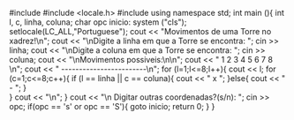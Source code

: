 
#include <iostream>
#include <locale.h>
#include <cstdlib>
using namespace std;
int main (){
	int l, c, linha, coluna;
char opc
	inicio: 
	system ("cls");
	setlocale(LC_ALL,"Portuguese");
	cout << "Movimentos de uma Torre no xadrez!\n";
	cout << "\nDigite a linha em que a Torre se encontra: ";
	cin >> linha;
	cout << "\nDigite a coluna em que a Torre se encontra: ";
	cin >> coluna;
	cout << "\nMovimentos possiveis:\n\n";
	cout << "  1  2  3  4  5  6  7  8  \n";
	cout << "  ------------------------\n";
	for (l=1;l<=8;l++){
	cout << l;
	for (c=1;c<=8;c++){
		if (l == linha || c == coluna){
		cout << " x ";
	}else{
		cout << " - ";
	}	
}
	cout << "\n";
	}
	cout << "\n Digitar outras coordenadas?(s/n): ";
	cin >> opc;
	if(opc == 's' or opc == 'S'){
		goto inicio;
return 0;
}
}
